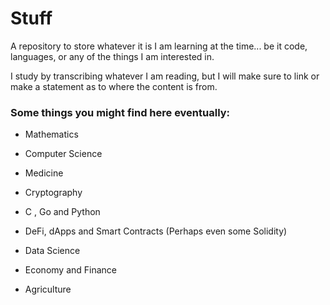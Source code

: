 # Stuff

A repository to store whatever it is I am learning at the time... be it code, languages, or any of the things I am interested in. 

I study by transcribing whatever I am reading, but  I will make sure to link or make a statement as to where the content is from.

### Some things you might find here eventually:

* Mathematics

* Computer Science

* Medicine

* Cryptography

* C , Go and Python

* DeFi, dApps and Smart Contracts (Perhaps even some Solidity) 

* Data Science

* Economy and Finance

* Agriculture

